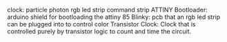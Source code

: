clock: particle photon rgb led strip command strip
ATTINY Bootloader: arduino shield for bootloading the attiny 85
Blinky: pcb that an rgb led strip can be plugged into to control color
Transistor Clock: Clock that is controlled purely by transistor logic to count and time the circuit.